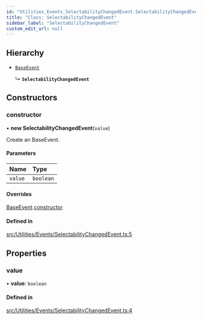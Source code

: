 ```yaml
---
id: "Utilities_Events_SelectabilityChangedEvent.SelectabilityChangedEvent"
title: "Class: SelectabilityChangedEvent"
sidebar_label: "SelectabilityChangedEvent"
custom_edit_url: null
---
```




## Hierarchy

- [`BaseEvent`](../Utilities_BaseEvent.BaseEvent)

  ↳ **`SelectabilityChangedEvent`**

## Constructors

### constructor

• **new SelectabilityChangedEvent**(`value`)

Create an BaseEvent.

#### Parameters

| Name | Type |
| :------ | :------ |
| `value` | `boolean` |

#### Overrides

[BaseEvent](../Utilities_BaseEvent.BaseEvent).[constructor](../Utilities_BaseEvent.BaseEvent#constructor)

#### Defined in

[src/Utilities/Events/SelectabilityChangedEvent.ts:5](https://github.com/ZeaInc/zea-engine/blob/716e8606e/src/Utilities/Events/SelectabilityChangedEvent.ts#L5)

## Properties

### value

• **value**: `boolean`

#### Defined in

[src/Utilities/Events/SelectabilityChangedEvent.ts:4](https://github.com/ZeaInc/zea-engine/blob/716e8606e/src/Utilities/Events/SelectabilityChangedEvent.ts#L4)

